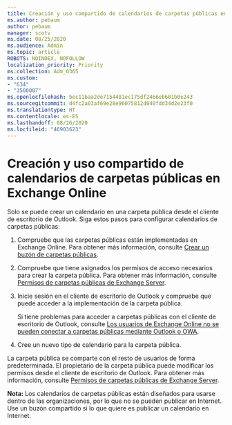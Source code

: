 ```yaml
---
title: Creación y uso compartido de calendarios de carpetas públicas en Exchange Online
ms.author: pebaum
author: pebaum
manager: scotv
ms.date: 08/25/2020
ms.audience: Admin
ms.topic: article
ROBOTS: NOINDEX, NOFOLLOW
localization_priority: Priority
ms.collection: Adm_O365
ms.custom:
- "634"
- "3500007"
ms.openlocfilehash: bec11baa2de7154481ec175df2466eb601b0e243
ms.sourcegitcommit: d4fc2a03af69e28e96075812d040fdd34d2e23f0
ms.translationtype: HT
ms.contentlocale: es-ES
ms.lasthandoff: 08/26/2020
ms.locfileid: "46903623"
---
```

# <a name="create-and-share-public-folder-calendars-in-exchange-online"></a>Creación y uso compartido de calendarios de carpetas públicas en Exchange Online

Solo se puede crear un calendario en una carpeta pública desde el cliente de escritorio de Outlook. Siga estos pasos para configurar calendarios de carpetas públicas:

1. Compruebe que las carpetas públicas están implementadas en Exchange Online. Para obtener más información, consulte [Crear un buzón de carpetas públicas](https://docs.microsoft.com/exchange/collaboration-exo/public-folders/create-public-folder-mailbox). 

2. Compruebe que tiene asignados los permisos de acceso necesarios para crear la carpeta pública. Para obtener más información, consulte [Permisos de carpetas públicas de Exchange Server](https://support.microsoft.com/help/2573274/public-folder-permissions-for-exchange-server). 
  
3. Inicie sesión en el cliente de escritorio de Outlook y compruebe que puede acceder a la implementación de la carpeta pública.

    Si tiene problemas para acceder a carpetas públicas con el cliente de escritorio de Outlook, consulte [Los usuarios de Exchange Online no se pueden conectar a carpetas públicas mediante Outlook o OWA](https://aka.ms/pfcte).

4. Cree un nuevo tipo de calendario para la carpeta pública.

La carpeta pública se comparte con el resto de usuarios de forma predeterminada. El propietario de la carpeta pública puede modificar los permisos desde el cliente de escritorio de Outlook. Para obtener más información, consulte [Permisos de carpetas públicas de Exchange Server](https://support.microsoft.com/help/2573274/public-folder-permissions-for-exchange-server).

**Nota:** Los calendarios de carpetas públicas están diseñados para usarse dentro de las organizaciones, por lo que no se pueden publicar en Internet. Use un buzón compartido si lo que quiere es publicar un calendario en Internet.